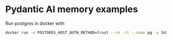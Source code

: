 # Pydantic AI memory examples

Run postgres in docker with

```bash
docker run -e POSTGRES_HOST_AUTH_METHOD=trust --rm -it --name pg -p 5432:5432 -d postgres
```
